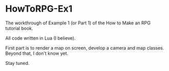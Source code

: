 # HowToRPG-Ex1

The workthrough of Example 1 (or Part 1) of the How to Make an RPG tutorial book.

All code written in Lua (I believe).

First part is to render a map on screen, develop a camera and map classes. Beyond that, I don't know yet.

Stay tuned.
